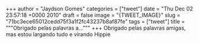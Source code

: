 
+++
author = "Jaydson Gomes"
categories = ["tweet"]
date = "Thu Dec 02 23:57:18 +0000 2010"
draft = false
image = "{TWEET_IMAGE}"
slug = "71bc3ece65012cedd75f3a1f2fc43237b8af87fe"
tags = ["tweet"]
title = """Obrigado pelas palavras a..."""
+++
Obrigado pelas palavras amigas, mas estou largando tudo e virando Hippie
